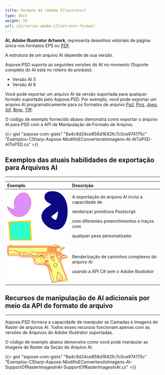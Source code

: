 ```yaml
---
title: Formato AI (Adobe Illustrator)
type: docs
weight: 10
url: /pt/net/ai-adobe-illustrator-format/
---
```


**AI, Adobe Illustrator Artwork**, representa desenhos vetoriais de página única nos formatos EPS ou [PDF](https://wiki.fileformat.com/view/pdf/).

A estrutura de um arquivo AI depende de sua versão.

Aspose.PSD suporta as seguintes versões do AI no momento (Suporte completo do AI está no roteiro do produto):

- Versão AI 3
- Versão AI 8

Você pode exportar um arquivo AI da versão suportada para qualquer formato suportado pelo Aspose.PSD. Por exemplo, você pode exportar um arquivo AI programaticamente para os formatos de arquivo [Psd](https://wiki.fileformat.com/image/psd/), [Png](https://wiki.fileformat.com/image/png/), [Jpeg](https://wiki.fileformat.com/image/jpeg/), [Gif](https://wiki.fileformat.com/image/gif/), [Bmp](https://wiki.fileformat.com/image/bmp/), [Tiff](https://wiki.fileformat.com/image/tiff).

O código de exemplo fornecido abaixo demonstra como exportar o arquivo AI para PSD com a API de Manipulação de Formato de Arquivo.

{{< gist "aspose-com-gists" "8a4c9d34ce856d1642fc7c0ce974175c" "Exemplos-CSharp-Aspose-ModifinEConvertendoImagens-AI-AIToPSD-AIToPSD.cs" >}}

## **Exemplos das atuais habilidades de exportação para Arquivos AI**
-----

|**Exemplo**|**Descrição**|
| :- | :- |
|![todo:texto_alternativo_da_imagem](ai-adobe-illustrator-format_1.png)|<p>A exportação do arquivo AI inclui a capacidade de</p><p>renderizar primitivos Postscript</p><p>com diferentes preenchimentos e traços com</p><p>qualquer peso personalizado.</p>|
|![todo:texto_alternativo_da_imagem](ai-adobe-illustrator-format_2.png)|<p>Renderização de caminhos complexos do arquivo AI</p><p>usando a API C# sem o Adobe Illustrator</p>|

## **Recursos de manipulação de AI adicionais por meio da API de formato de arquivo**
-----
Aspose.PSD fornece a capacidade de manipular as Camadas e Imagens de Raster de arquivos AI. Todos esses recursos funcionam apenas com as versões de Arquivos do Adobe Illustrator suportadas.

O código de exemplo abaixo demonstra como você pode manipular as Imagens de Raster da Seção do Arquivo AI.

{{< gist "aspose-com-gists" "8a4c9d34ce856d1642fc7c0ce974175c" "Exemplos-CSharp-Aspose-ModifinEConvertendoImagens-AI-SupportOfRasterImagesInAI-SupportOfRasterImagesInAI.cs" >}}
